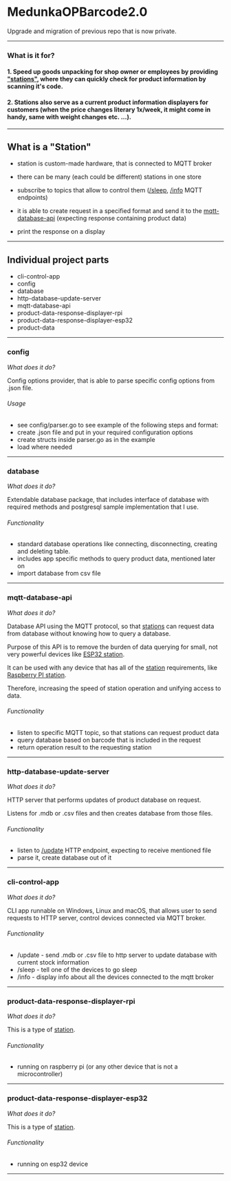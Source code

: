 # MedunkaOPBarcode2.0

Upgrade and migration of previous repo that is now private.

---
### What is it for?

#### 1. Speed up goods unpacking for shop owner or employees by providing ["stations"](#), where they can quickly check for product information by scanning it's code.

#### 2. Stations also serve as a current product information displayers for customers (when the price changes literary 1x/week, it might come in handy, same with weight changes etc. ...).

---

## What is a "Station"

- station is custom-made hardware, that is connected to MQTT broker
- there can be many (each could be different) stations in one store
- subscribe to topics that allow to control them ([/sleep](#cli-control-app), [/info](#cli-control-app) MQTT endpoints)


- it is able to create request in a specified format and send it to the [mqtt-database-api](#mqtt-database-api) (expecting response containing product
  data)
- print the response on a display
---

## Individual project parts

- cli-control-app
- config
- database
- http-database-update-server
- mqtt-database-api
- product-data-response-displayer-rpi
- product-data-response-displayer-esp32
- product-data

---

### config

*What does it do?*

Config options provider, that is able to parse specific config options from .json file.

###### Usage

- see config/parser.go to see example of the following steps and format:
- create .json file and put in your required configuration options
- create structs inside parser.go as in the example
- load where needed <br>

---

### database

*What does it do?*

Extendable database package, that includes interface of database with required methods and postgresql sample
implementation that I use.

###### Functionality

- standard database operations like connecting, disconnecting, creating and deleting table.
- includes app specific methods to query product data, mentioned later on
- import database from csv file

---

### mqtt-database-api

*What does it do?*

Database API using the MQTT protocol, so that [stations](#what-is-a-station) can request data from database without knowing how to query a
database.

Purpose of this API is to remove the burden of data querying for small, not very powerful devices like [ESP32 station](#product-data-response-displayer-esp32).

It can be used with any device that has all of the [station](#what-is-a-station) requirements, like [Raspberry PI station](#product-data-response-displayer-rpi).

Therefore, increasing the speed of station operation and unifying access to data.

###### Functionality

- listen to specific MQTT topic, so that stations can request product data
- query database based on barcode that is included in the request
- return operation result to the requesting station

---

### http-database-update-server

*What does it do?*

HTTP server that performs updates of product database on request.

Listens for .mdb or .csv files and then creates database from those files.

###### Functionality

- listen to [/update](#cli-control-app) HTTP endpoint, expecting to receive mentioned file
- parse it, create database out of it

---

### cli-control-app

*What does it do?*

CLI app runnable on Windows, Linux and macOS, that allows user to send requests to HTTP server,
control devices connected via MQTT broker.

###### Functionality

- /update - send .mdb or .csv file to http server to update database with current stock information
- /sleep - tell one of the devices to go sleep
- /info - display info about all the devices connected to the mqtt broker

---

### product-data-response-displayer-rpi

*What does it do?*

This is a type of [station](#what-is-a-station).

###### Functionality

- running on raspberry pi (or any other device that is not a microcontroller)

---

### product-data-response-displayer-esp32

*What does it do?*

This is a type of [station](#what-is-a-station).

###### Functionality

- running on esp32 device

---